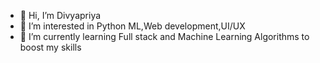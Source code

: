 - 👋 Hi, I’m Divyapriya
- 👀 I’m interested in Python ML,Web development,UI/UX
- 🌱 I’m currently learning Full stack and Machine Learning Algorithms to boost my skills

<!---
DivyapriyaR04/DivyapriyaR04 is a ✨ special ✨ repository because its `README.md` (this file) appears on your GitHub profile.
You can click the Preview link to take a look at your changes.
--->
